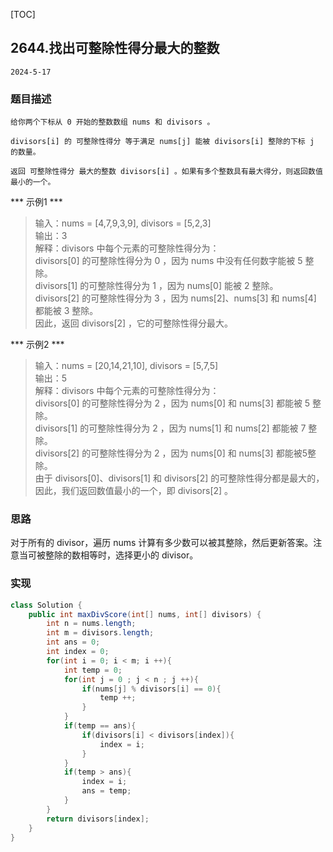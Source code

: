 [TOC]
## 2644.找出可整除性得分最大的整数

```
2024-5-17
```
### 题目描述
```
给你两个下标从 0 开始的整数数组 nums 和 divisors 。             

divisors[i] 的 可整除性得分 等于满足 nums[j] 能被 divisors[i] 整除的下标 j 的数量。                 

返回 可整除性得分 最大的整数 divisors[i] 。如果有多个整数具有最大得分，则返回数值最小的一个。                        
```
*** 示例1 ***
> 输入：nums = [4,7,9,3,9], divisors = [5,2,3]                     
> 输出：3                         
> 解释：divisors 中每个元素的可整除性得分为：                               
divisors[0] 的可整除性得分为 0 ，因为 nums 中没有任何数字能被 5 整除。          
divisors[1] 的可整除性得分为 1 ，因为 nums[0] 能被 2 整除。                  
divisors[2] 的可整除性得分为 3 ，因为 nums[2]、nums[3] 和 nums[4] 都能被 3 整除。                                    
因此，返回 divisors[2] ，它的可整除性得分最大。                                              
        
*** 示例2 ***
> 输入：nums = [20,14,21,10], divisors = [5,7,5]                         
> 输出：5                          
> 解释：divisors 中每个元素的可整除性得分为：                               
divisors[0] 的可整除性得分为 2 ，因为 nums[0] 和 nums[3] 都能被 5 整除。        
divisors[1] 的可整除性得分为 2 ，因为 nums[1] 和 nums[2] 都能被 7 整除。        
divisors[2] 的可整除性得分为 2 ，因为 nums[0] 和 nums[3] 都能被5整除。          
由于 divisors[0]、divisors[1] 和 divisors[2] 的可整除性得分都是最大的，因此，我们返回数值最小的一个，即 divisors[2] 。                                                 
 
### 思路          

对于所有的 divisor，遍历 nums 计算有多少数可以被其整除，然后更新答案。注意当可被整除的数相等时，选择更小的 divisor。
         
### 实现
```java
class Solution {
    public int maxDivScore(int[] nums, int[] divisors) {
        int n = nums.length;
        int m = divisors.length;
        int ans = 0;
        int index = 0;
        for(int i = 0; i < m; i ++){
            int temp = 0;
            for(int j = 0 ; j < n ; j ++){
                if(nums[j] % divisors[i] == 0){
                    temp ++;
                }
            }
            if(temp == ans){
                if(divisors[i] < divisors[index]){
                    index = i;
                }
            }
            if(temp > ans){
                index = i;
                ans = temp;
            }
        }
        return divisors[index];
    }
}
```